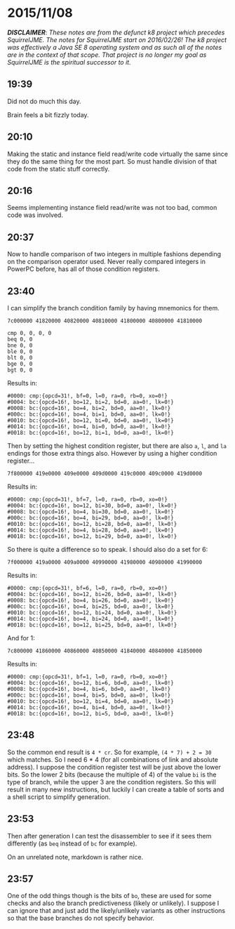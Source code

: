 # 2015/11/08

***DISCLAIMER***: _These notes are from the defunct k8 project which_
_precedes SquirrelJME. The notes for SquirrelJME start on 2016/02/26!_
_The k8 project was effectively a Java SE 8 operating system and as such_
_all of the notes are in the context of that scope. That project is no_
_longer my goal as SquirrelJME is the spiritual successor to it._

## 19:39

Did not do much this day.

Brain feels a bit fizzly today.

## 20:10

Making the static and instance field read/write code virtually the same since
they do the same thing for the most part. So must handle division of that
code from the static stuff correctly.

## 20:16

Seems implementing instance field read/write was not too bad, common code
was involved.

## 20:37

Now to handle comparison of two integers in multiple fashions depending on
the comparison operator used. Never really compared integers in PowerPC before,
has all of those condition registers.

## 23:40

I can simplify the branch condition family by having mnemonics for them.

	7c000000 41820000 40820000 40810000 41800000 40800000 41810000

	cmp 0, 0, 0, 0
	beq 0, 0
	bne 0, 0
	ble 0, 0
	blt 0, 0
	bge 0, 0
	bgt 0, 0
	
Results in:

	#0000: cmp:{opcd=31!, bf=0, l=0, ra=0, rb=0, xo=0!}
	#0004: bc:{opcd=16!, bo=12, bi=2, bd=0, aa=0!, lk=0!}
	#0008: bc:{opcd=16!, bo=4, bi=2, bd=0, aa=0!, lk=0!}
	#000c: bc:{opcd=16!, bo=4, bi=1, bd=0, aa=0!, lk=0!}
	#0010: bc:{opcd=16!, bo=12, bi=0, bd=0, aa=0!, lk=0!}
	#0014: bc:{opcd=16!, bo=4, bi=0, bd=0, aa=0!, lk=0!}
	#0018: bc:{opcd=16!, bo=12, bi=1, bd=0, aa=0!, lk=0!}

Then by setting the highest condition register, but there are also `a`, `l`,
and `la` endings for those extra things also. However by using a higher
condition register...

	7f800000 419e0000 409e0000 409d0000 419c0000 409c0000 419d0000

Results in:

	#0000: cmp:{opcd=31!, bf=7, l=0, ra=0, rb=0, xo=0!}
	#0004: bc:{opcd=16!, bo=12, bi=30, bd=0, aa=0!, lk=0!}
	#0008: bc:{opcd=16!, bo=4, bi=30, bd=0, aa=0!, lk=0!}
	#000c: bc:{opcd=16!, bo=4, bi=29, bd=0, aa=0!, lk=0!}
	#0010: bc:{opcd=16!, bo=12, bi=28, bd=0, aa=0!, lk=0!}
	#0014: bc:{opcd=16!, bo=4, bi=28, bd=0, aa=0!, lk=0!}
	#0018: bc:{opcd=16!, bo=12, bi=29, bd=0, aa=0!, lk=0!}

So there is quite a difference so to speak. I should also do a set for 6:

	7f000000 419a0000 409a0000 40990000 41980000 40980000 41990000

Results in:

	#0000: cmp:{opcd=31!, bf=6, l=0, ra=0, rb=0, xo=0!}
	#0004: bc:{opcd=16!, bo=12, bi=26, bd=0, aa=0!, lk=0!}
	#0008: bc:{opcd=16!, bo=4, bi=26, bd=0, aa=0!, lk=0!}
	#000c: bc:{opcd=16!, bo=4, bi=25, bd=0, aa=0!, lk=0!}
	#0010: bc:{opcd=16!, bo=12, bi=24, bd=0, aa=0!, lk=0!}
	#0014: bc:{opcd=16!, bo=4, bi=24, bd=0, aa=0!, lk=0!}
	#0018: bc:{opcd=16!, bo=12, bi=25, bd=0, aa=0!, lk=0!}

And for 1:

	7c800000 41860000 40860000 40850000 41840000 40840000 41850000

Results in:

	#0000: cmp:{opcd=31!, bf=1, l=0, ra=0, rb=0, xo=0!}
	#0004: bc:{opcd=16!, bo=12, bi=6, bd=0, aa=0!, lk=0!}
	#0008: bc:{opcd=16!, bo=4, bi=6, bd=0, aa=0!, lk=0!}
	#000c: bc:{opcd=16!, bo=4, bi=5, bd=0, aa=0!, lk=0!}
	#0010: bc:{opcd=16!, bo=12, bi=4, bd=0, aa=0!, lk=0!}
	#0014: bc:{opcd=16!, bo=4, bi=4, bd=0, aa=0!, lk=0!}
	#0018: bc:{opcd=16!, bo=12, bi=5, bd=0, aa=0!, lk=0!}

## 23:48

So the common end result is `4 * cr`. So for example, `(4 * 7) + 2 = 30`
which matches. So I need 6 * 4 (for all combinations of link and absolute
address). I suppose the condition register test will be just above the lower
bits. So the lower 2 bits (because the multiple of 4) of the value `bi` is the
type of branch, while the upper 3 are the condition registers. So this will
result in many new instructions, but luckily I can create a table of sorts and
a shell script to simplify generation.

## 23:53

Then after generation I can test the disassembler to see if it sees them
differently (as `beq` instead of `bc` for example).

On an unrelated note, markdown is rather nice.

## 23:57

One of the odd things though is the bits of `bo`, these are used for some
checks and also the branch predictiveness (likely or unlikely). I suppose I can
ignore that and just add the likely/unlikely variants as other instructions so
that the base branches do not specify behavior.


